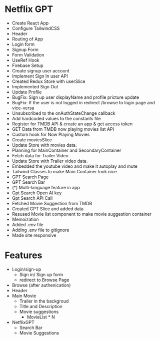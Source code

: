 # Netflix GPT

- Create React App
- Configure TailwindCSS
- Header
- Routing of App
- Login form
- Signup Form
- Form Validation
- UseRef Hook
- Firebase Setup
- Create signup user account
- Implement Sign In user API
- Created Redux Store with userSlice
- Implemented Sign Out
- Update Profile
- BugFix: Sign up user displayName and profile pricture update
- BugFix: If the user is not logged in redirect /browse to login page and vice-versa
- Unsubscribed to the onAuthStateChange callback
- Add hardcoded values to the constants file
- Register for TMDB API & create an app & get access token
- GET Data from TMDB now playing movies list API
- Custom hook for Now Playing Movies
- Create moviesSlice
- Update Store with movies data.
- Planning for MainContainer and SecondaryContainer
- Fetch data for Trailer Video
- Update Store with Trailer video data.
- Embedded the youtube video and make it autoplay and mute
- Tailwind Classes to make Main Container look nice
- GPT Search Page
- GPT Search Bar
- (\*) Multi-language feature in app
- Gpt Search Open AI key
- Gpt Search API Call
- Fetched Movie Suggestion from TMDB
- Created GPT Slice and added data
- Resused Movie list component to make movie suggestion container
- Memoization
- Added .env file
- Adding .env file to gitignore
- Made site responsive

# Features

- Login/sign-up
  - Sign in/ Sign up form
  - redirect to Browse Page
- Browse (after authenication)
- Header
- Main Movie
  - Trailer in the backgroud
  - Title and Description
  - Movie suggestions
    - MovieList \* N
- NetflixGPT
  - Search Bar
  - Movie Suggestions
